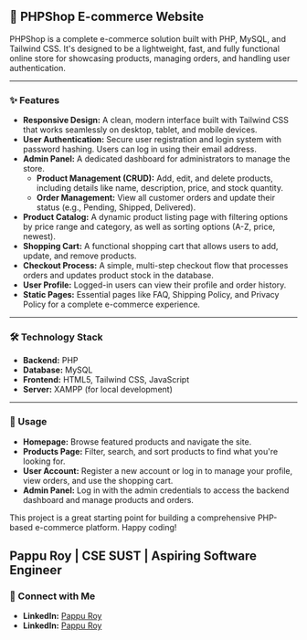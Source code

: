## 🚀 PHPShop E-commerce Website

PHPShop is a complete e-commerce solution built with PHP, MySQL, and Tailwind CSS. It's designed to be a lightweight, fast, and fully functional online store for showcasing products, managing orders, and handling user authentication.

-----

### ✨ Features

  * **Responsive Design:** A clean, modern interface built with Tailwind CSS that works seamlessly on desktop, tablet, and mobile devices.
  * **User Authentication:** Secure user registration and login system with password hashing. Users can log in using their email address.
  * **Admin Panel:** A dedicated dashboard for administrators to manage the store.
      * **Product Management (CRUD):** Add, edit, and delete products, including details like name, description, price, and stock quantity.
      * **Order Management:** View all customer orders and update their status (e.g., Pending, Shipped, Delivered).
  * **Product Catalog:** A dynamic product listing page with filtering options by price range and category, as well as sorting options (A-Z, price, newest).
  * **Shopping Cart:** A functional shopping cart that allows users to add, update, and remove products.
  * **Checkout Process:** A simple, multi-step checkout flow that processes orders and updates product stock in the database.
  * **User Profile:** Logged-in users can view their profile and order history.
  * **Static Pages:** Essential pages like FAQ, Shipping Policy, and Privacy Policy for a complete e-commerce experience.

-----

### 🛠️ Technology Stack

  * **Backend:** PHP
  * **Database:** MySQL
  * **Frontend:** HTML5, Tailwind CSS, JavaScript
  * **Server:** XAMPP (for local development)

-----

### 🚀 Usage

  * **Homepage:** Browse featured products and navigate the site.
  * **Products Page:** Filter, search, and sort products to find what you're looking for.
  * **User Account:** Register a new account or log in to manage your profile, view orders, and use the shopping cart.
  * **Admin Panel:** Log in with the admin credentials to access the backend dashboard and manage products and orders.

This project is a great starting point for building a comprehensive PHP-based e-commerce platform. Happy coding\!

Pappu Roy | CSE SUST | Aspiring Software Engineer
---

### 🤝 Connect with Me

* **LinkedIn:** [Pappu Roy](https://www.linkedin.com/in/pappu-roy-6526192a1/)
* **LinkedIn:** [Pappu Roy](https://github.com/Pappu-Roy)
